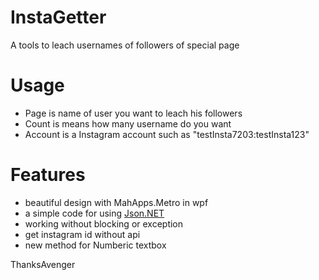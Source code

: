 # InstaGetter
A tools to leach usernames of followers of special page

# Usage
- Page is name of user you want to leach his followers
- Count is means how many username do you want
- Account is a Instagram account such as "testInsta7203:testInsta123"

# Features
- beautiful design with MahApps.Metro in wpf
- a simple code for using [Json.NET](http://www.newtonsoft.com/json)
- working without blocking or exception
- get instagram id without api
- new method for Numberic textbox

ThanksAvenger
